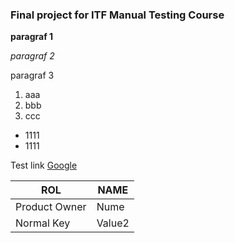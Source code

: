 

### Final project for ITF Manual Testing Course

**paragraf 1**

*paragraf 2*

paragraf 3

1. aaa
2. bbb
3. ccc
  - 1111
  - 1111

Test link [Google]( https://google.com)


| ROL  | NAME  |
|---|---|
| Product Owner | Nume |
| Normal Key | Value2 |
